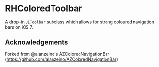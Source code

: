 RHColoredToolbar
================

A drop–in `UIToolbar` subclass which allows for strong coloured navigation bars on iOS 7.

Acknowledgements
----------------

Forked from @alanzeino's AZColoredNavigationBar (https://github.com/alanzeino/AZColoredNavigationBar)
